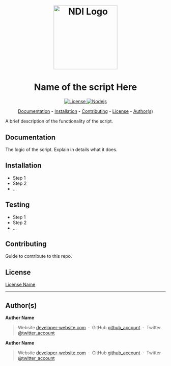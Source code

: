<h1 align="center">
  <a href="https://www.ndi.org/"><img src="https://www.ndi.org/sites/all/themes/ndi/images/NDI_logo_svg.svg" alt="NDI Logo" width="200"></a>
</h1>

<h1 align="center">
  Name of the script Here
</h1>

<p align="center">
  <a href="https://github.com/nditech/Standardized-README/blob/master/LICENSE">
    <img src="https://img.shields.io/badge/license-name-red.svg" alt="License"/>
  </a>
  <a href="https://nodejs.org/en/">
    <img src="https://img.shields.io/npm/v/node.svg" alt="Nodejs"/>
  </a>
</p>

<p align="center">
  <a href="#documentation">Documentation</a> - 
  <a href="#installation">Installation</a> - 
  <a href="#contributing">Contributing</a> - 
  <a href="#license">License</a> - 
  <a href="#authors">Author(s)</a>
</p>

A brief description of the functionality of the script.

## Documentation
The logic of the script. Explain in details what it does.

## Installation
* Step 1
* Step 2
* ...

## Testing
* Step 1
* Step 2
* ...

## Contributing
Guide to contribute to this repo.

## License
[License Name](./LICENSE)

<hr />

## Author(s)

<b>Author Name</b>
> Website [developer-website.com](https://www.google.com) &nbsp;&middot;&nbsp;
> GitHub [github_account](https://github.com) &nbsp;&middot;&nbsp;
> Twitter [@twitter_account](https://twitter.com)

<b>Author Name</b>
> Website [developer-website.com](https://www.google.com) &nbsp;&middot;&nbsp;
> GitHub [github_account](https://github.com) &nbsp;&middot;&nbsp;
> Twitter [@twitter_account](https://twitter.com)
